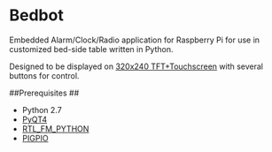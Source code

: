 # Bedbot #
Embedded Alarm/Clock/Radio application for Raspberry Pi for use in customized bed-side table written in Python.  

Designed to be displayed on [320x240 TFT+Touchscreen](https://www.adafruit.com/products/1601) with several buttons for control.


##Prerequisites ##

* Python 2.7
* [PyQT4](http://www.riverbankcomputing.com/software/pyqt/download)
* [RTL_FM_PYTHON](https://github.com/th0ma5w/rtl_fm_python)
* [PIGPIO](http://abyz.co.uk/rpi/pigpio/)
